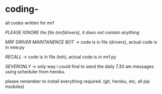 # coding-
all codes written for mrf

*PLEASE IGNORE the file (mrfdrivers), it does not contain anything*


_MRF DRIVER MAINTANENCE BOT_ ->
code is in file (drivers), actual code is in new.py

_RECALL_ ->
code is in file (toh), actual code is in mrf.py

_SEVERONLY_ ->
only way i could find to send the daily 7.30 am messages using scheduler from heroku.






please remember to install everything required. (git, heroku, etc, all pip modules)

